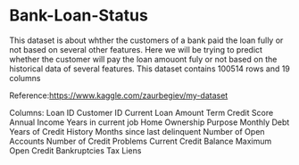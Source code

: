 # Bank-Loan-Status

This dataset is about whther the customers of a bank paid the loan fully or not based on several other features. Here we will be trying to predict whether the customer will pay the loan amouont fuly or not based on the historical data of several features.
This dataset contains 100514  rows and 19 columns

Reference:https://www.kaggle.com/zaurbegiev/my-dataset

Columns:
Loan ID
Customer ID
Current Loan Amount
Term
Credit Score
Annual Income
Years in current job
Home Ownership
Purpose
Monthly Debt
Years of Credit History
Months since last delinquent
Number of Open Accounts
Number of Credit Problems
Current Credit Balance
Maximum Open Credit
Bankruptcies
Tax Liens
